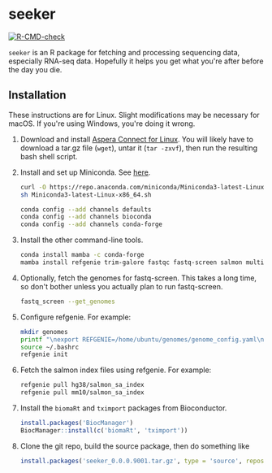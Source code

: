 # seeker

[![R-CMD-check](https://github.com/hugheylab/seeker/workflows/R-CMD-check/badge.svg)](https://github.com/hugheylab/seeker/actions)

`seeker` is an R package for fetching and processing sequencing data, especially RNA-seq data. Hopefully it helps you get what you're after before the day you die.

## Installation

These instructions are for Linux. Slight modifications may be necessary for macOS. If you're using Windows, you're doing it wrong.

1. Download and install [Aspera Connect for Linux](https://www.ibm.com/aspera/connect/). You will likely have to download a tar.gz file (`wget`), untar it (`tar -zxvf`), then run the resulting bash shell script.

1. Install and set up Miniconda. See [here](https://bioconda.github.io/user/install.html#set-up-channels).
    ```bash
    curl -O https://repo.anaconda.com/miniconda/Miniconda3-latest-Linux-x86_64.sh
    sh Miniconda3-latest-Linux-x86_64.sh
    
    conda config --add channels defaults
    conda config --add channels bioconda
    conda config --add channels conda-forge
    ```

1. Install the other command-line tools.
    ```bash
    conda install mamba -c conda-forge
    mamba install refgenie trim-galore fastqc fastq-screen salmon multiqc
    ```

1. Optionally, fetch the genomes for fastq-screen. This takes a long time, so don't bother unless you actually plan to run fastq-screen.
    ```bash
    fastq_screen --get_genomes
    ```

1. Configure refgenie. For example:
    ```bash
    mkdir genomes
    printf "\nexport REFGENIE=/home/ubuntu/genomes/genome_config.yaml\n" >> ~/.bashrc
    source ~/.bashrc
    refgenie init
    ```

1. Fetch the salmon index files using refgenie. For example:
    ```bash
    refgenie pull hg38/salmon_sa_index
    refgenie pull mm10/salmon_sa_index
    ```

1. Install the `biomaRt` and `tximport` packages from Bioconductor.
    ```r
    install.packages('BiocManager')
    BiocManager::install(c('biomaRt', 'tximport'))
    ```

1. Clone the git repo, build the source package, then do something like
    ```r
    install.packages('seeker_0.0.0.9001.tar.gz', type = 'source', repos = NULL)
    ```
